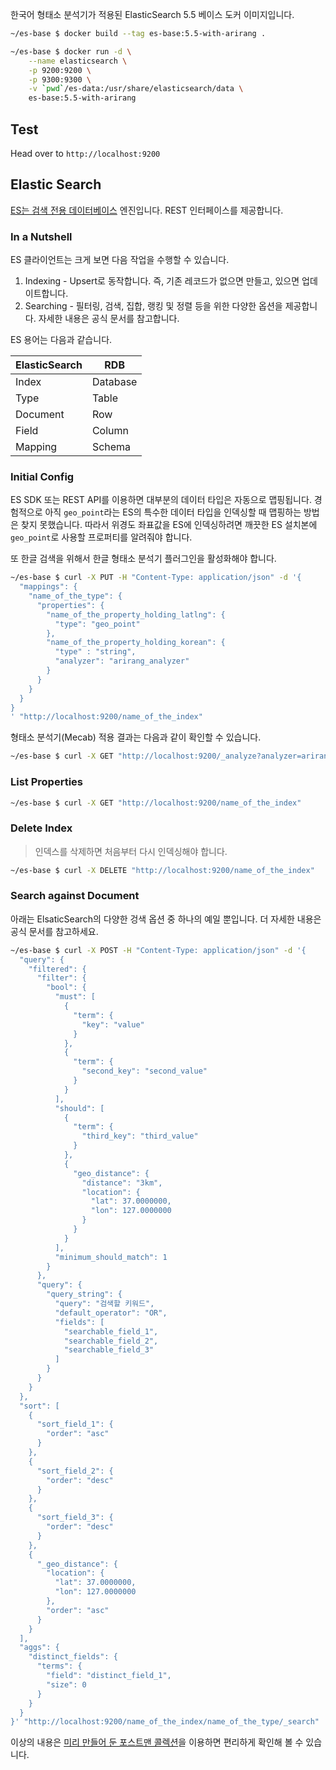 한국어 형태소 분석기가 적용된 ElasticSearch 5.5 베이스 도커 이미지입니다.

```sh
~/es-base $ docker build --tag es-base:5.5-with-arirang .
```

```sh
~/es-base $ docker run -d \
    --name elasticsearch \
    -p 9200:9200 \
    -p 9300:9300 \
    -v `pwd`/es-data:/usr/share/elasticsearch/data \
    es-base:5.5-with-arirang
```

## Test

Head over to `http://localhost:9200`

## Elastic Search

[ES는 검색 전용 데이터베이스](https://www.elastic.co/guide/index.html) 엔진입니다. REST 인터페이스를 제공합니다.

### In a Nutshell

ES 클라이언트는 크게 보면 다음 작업을 수행할 수 있습니다.
 
1. Indexing - Upsert로 동작합니다. 즉, 기존 레코드가 없으면 만들고, 있으면 업데이트합니다.
2. Searching - 필터링, 검색, 집합, 랭킹 및 정렬 등을 위한 다양한 옵션을 제공합니다. 자세한 내용은 공식 문서를 참고합니다.

ES 용어는 다음과 같습니다.

ElasticSearch|RDB
---|---
Index|Database
Type|Table
Document|Row
Field|Column
Mapping|Schema

### Initial Config

ES SDK 또는 REST API를 이용하면 대부분의 데이터 타입은 자동으로 맵핑됩니다. 경험적으로 아직 `geo_point`라는 ES의 특수한 데이터 타입을 인덱싱할 때 맵핑하는 방법은 찾지 못했습니다. 따라서 위경도 좌표값을 ES에 인덱싱하려면 깨끗한 ES 설치본에 `geo_point`로 사용할 프로퍼티를 알려줘야 합니다.

또 한글 검색을 위해서 한글 형태소 분석기 플러그인을 활성화해야 합니다.

```bash
~/es-base $ curl -X PUT -H "Content-Type: application/json" -d '{
  "mappings": {
    "name_of_the_type": {
      "properties": {
        "name_of_the_property_holding_latlng": {
          "type": "geo_point"
        },
        "name_of_the_property_holding_korean": {
          "type" : "string",
          "analyzer": "arirang_analyzer"
        }
      }
    }
  }
}
' "http://localhost:9200/name_of_the_index"
```

형태소 분석기(Mecab) 적용 결과는 다음과 같이 확인할 수 있습니다.

```bash
~/es-base $ curl -X GET "http://localhost:9200/_analyze?analyzer=arirang_analyzer&pretty=&text=대법관은 대법원장의 제청으로 국회의 동의를 얻어 대통령이 임명한다. 국회의원과 정부는 법률안을 제출할 수 있다. 각급 선거관리위원회의 조직·직무범위 기타 필요한 사항은 법률로 정한다."
```

### List Properties

```bash
~/es-base $ curl -X GET "http://localhost:9200/name_of_the_index"
```

### Delete Index

> 인덱스를 삭제하면 처음부터 다시 인덱싱해야 합니다.

```bash
~/es-base $ curl -X DELETE "http://localhost:9200/name_of_the_index"
```

### Search against Document

아래는 ElsaticSearch의 다양한 겅색 옵션 중 하나의 예일 뿐입니다. 더 자세한 내용은 공식 문서를 참고하세요.

```bash
~/es-base $ curl -X POST -H "Content-Type: application/json" -d '{
  "query": {
    "filtered": {
      "filter": {
        "bool": {
          "must": [
            {
              "term": {
                "key": "value"
              }
            },
            {
              "term": {
                "second_key": "second_value"
              }
            }
          ],
          "should": [
            {
              "term": {
                "third_key": "third_value"
              }
            },
            {
              "geo_distance": {
                "distance": "3km",
                "location": {
                  "lat": 37.0000000,
                  "lon": 127.0000000
                }
              }
            }
          ],
          "minimum_should_match": 1
        }
      },
      "query": {
        "query_string": {
          "query": "검색할 키워드",
          "default_operator": "OR",
          "fields": [
            "searchable_field_1",
            "searchable_field_2",
            "searchable_field_3"
          ]
        }
      }
    }
  },
  "sort": [
    {
      "sort_field_1": {
        "order": "asc"
      }
    },
    {
      "sort_field_2": {
        "order": "desc"
      }
    },
    {
      "sort_field_3": {
        "order": "desc"
      }
    },
    {
      "_geo_distance": {
        "location": {
          "lat": 37.0000000,
          "lon": 127.0000000
        },
        "order": "asc"
      }
    }
  ],
  "aggs": {
    "distinct_fields": {
      "terms": {
        "field": "distinct_field_1",
        "size": 0
      }
    }
  }
}' "http://localhost:9200/name_of_the_index/name_of_the_type/_search"
```

이상의 내용은 [미리 만들어 둔 포스트맨 콜렉션](https://www.getpostman.com/collections/11321fc3356d122acb13)을 이용하면 편리하게 확인해 볼 수 있습니다.
